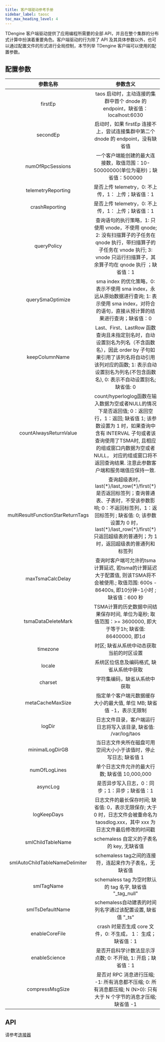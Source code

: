 ```yaml
---
title: 客户端驱动参考手册
sidebar_label: taosc
toc_max_heading_level: 4
---
```


TDengine 客户端驱动提供了应用编程所需要的全部 API，并且在整个集群的分布式计算中扮演着重要角色。客户端驱动的行为除了 API 及其具体参数以外，也可以通过配置文件的形式进行全局控制，本节列举 TDengine 客户端可以使用的配置参数。

## 配置参数

| 参数名称     | 参数含义                                                    |
|:-----------:|:----------------------------------------------------------:|
|firstEp | taos 启动时，主动连接的集群中首个 dnode 的 endpoint，缺省值：localhost:6030 |
|secondEp | 启动时，如果 firstEp 连接不上，尝试连接集群中第二个 dnode 的 endpoint，没有缺省值 |
|numOfRpcSessions | 一个客户端能创建的最大连接数，取值范围：10-50000000(单位为毫秒)；缺省值：500000 |
|telemetryReporting | 是否上传 telemetry，0: 不上传，1： 上传；缺省值：1 |
|crashReporting | 是否上传 telemetry，0: 不上传，1： 上传；缺省值：1  |
|queryPolicy | 查询语句的执行策略，1: 只使用 vnode，不使用 qnode; 2: 没有扫描算子的子任务在 qnode 执行，带扫描算子的子任务在 vnode 执行; 3: vnode 只运行扫描算子，其余算子均在 qnode 执行 ；缺省值：1 |
|querySmaOptimize | sma index 的优化策略，0: 表示不使用 sma index，永远从原始数据进行查询; 1: 表示使用 sma index，对符合的语句，直接从预计算的结果进行查询；缺省值：0 |
|keepColumnName | Last、First、LastRow 函数查询且未指定别名时，自动设置别名为列名（不含函数名），因此 order by 子句如果引用了该列名将自动引用该列对应的函数; 1: 表示自动设置别名为列名(不包含函数名), 0: 表示不自动设置别名; 缺省值: 0 |
|countAlwaysReturnValue | count/hyperloglog函数在输入数据为空或者NULL的情况下是否返回值; 0：返回空行，1：返回; 缺省值 1; 该参数设置为 1 时，如果查询中含有 INTERVAL 子句或者该查询使用了TSMA时, 且相应的组或窗口内数据为空或者NULL， 对应的组或窗口将不返回查询结果. 注意此参数客户端和服务端值应保持一致. |
|multiResultFunctionStarReturnTags | 查询超级表时，last(\*)/last_row(\*)/first(\*) 是否返回标签列；查询普通表、子表时，不受该参数影响; 0：不返回标签列，1：返回标签列 ; 缺省值: 0; 该参数设置为 0 时，last(\*)/last_row(\*)/first(\*) 只返回超级表的普通列；为 1 时，返回超级表的普通列和标签列 |
|maxTsmaCalcDelay| 查询时客户端可允许的tsma计算延迟, 若tsma的计算延迟大于配置值, 则该TSMA将不会被使用.; 取值范围: 600s - 86400s, 即10分钟-1小时 ; 缺省值：600 秒|
|tsmaDataDeleteMark |TSMA计算的历史数据中间结果保存时间, 单位为毫秒; 取值范围：>= 3600000, 即大于等于1h; 缺省值: 86400000, 即1d  |
|timezone | 时区; 缺省从系统中动态获取当前的时区设置 |
|locale | 系统区位信息及编码格式, 缺省从系统中获取 |
|charset | 字符集编码，缺省从系统中获取 |
|metaCacheMaxSize | 指定单个客户端元数据缓存大小的最大值, 单位 MB; 缺省值 -1，表示无限制 |
|logDir | 日志文件目录，客户端运行日志将写入该目录, 缺省值: /var/log/taos |
|minimalLogDirGB | 当日志文件夹所在磁盘可用空间大小小于该值时，停止写日志; 缺省值  1 |
|numOfLogLines | 单个日志文件允许的最大行数; 缺省值 10,000,000 |
|asyncLog | 是否异步写入日志，0：同步；1：异步；缺省值：1 |
|logKeepDays | 日志文件的最长保存时间; 缺省值: 0，表示无限保存; 大于 0 时，日志文件会被重命名为 taosdlog.xxx，其中 xxx 为日志文件最后修改的时间戳|
|smlChildTableName | schemaless 自定义的子表名的 key, 无缺省值 |
|smlAutoChildTableNameDelimiter | schemaless tag之间的连接符，连起来作为子表名，无缺省值 |
|smlTagName | schemaless tag 为空时默认的 tag 名字, 缺省值 "_tag_null" |
|smlTsDefaultName | schemaless自动建表的时间列名字通过该配置设置, 缺省值 "_ts" |
|enableCoreFile | crash 时是否生成 core 文件，0: 不生成， 1： 生成；缺省值：1 |
|enableScience | 是否开启科学计数法显示浮点数; 0: 不开始, 1: 开启；缺省值：1 |
|compressMsgSize | 是否对 RPC 消息进行压缩; -1: 所有消息都不压缩; 0: 所有消息都压缩; N (N>0): 只有大于 N 个字节的消息才压缩; 缺省值 -1|

## API

请参考[连接器](../../connector)